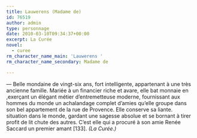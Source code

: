 ```yaml
---
title: Lauwerens (Madame de)
id: 76519
author: admin
type: personnage
date: 2010-03-10T09:34:37+00:00
excerpt: La Curée
novel:
  - curee
rm_character_name_main: 'Lauwerens '
rm_character_name_secondary: Madame de

---
```

— Belle mondaine de vingt-six ans, fort intelligente, appartenant à une très ancienne famille. Mariée à un financier riche et avare, elle bat monnaie en ,exerçant un élégant métier d&rsquo;entremetteuse moderne, fournissant aux hommes du monde un achalandage complet d&rsquo;amies qu&rsquo;elle groupe dans son bel appartement de la rue de Provence. Elle conserve sa liante. situation dans le monde, gardant une sagesse absolue et se bornant à tirer profit de lit chute des autres. C&rsquo;est elle qui a procuré à son amie Renée Saccard un premier amant [133]. _(La Curée.)_